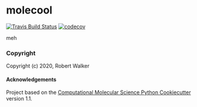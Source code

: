 molecool
==============================
[//]: # (Badges)
[![Travis Build Status](https://travis-ci.com/REPLACE_WITH_OWNER_ACCOUNT/molecool.svg?branch=master)](https://travis-ci.com/REPLACE_WITH_OWNER_ACCOUNT/molecool)
[![codecov](https://codecov.io/gh/REPLACE_WITH_OWNER_ACCOUNT/molecool/branch/master/graph/badge.svg)](https://codecov.io/gh/REPLACE_WITH_OWNER_ACCOUNT/molecool/branch/master)

meh

### Copyright

Copyright (c) 2020, Robert Walker


#### Acknowledgements
 
Project based on the 
[Computational Molecular Science Python Cookiecutter](https://github.com/molssi/cookiecutter-cms) version 1.1.
